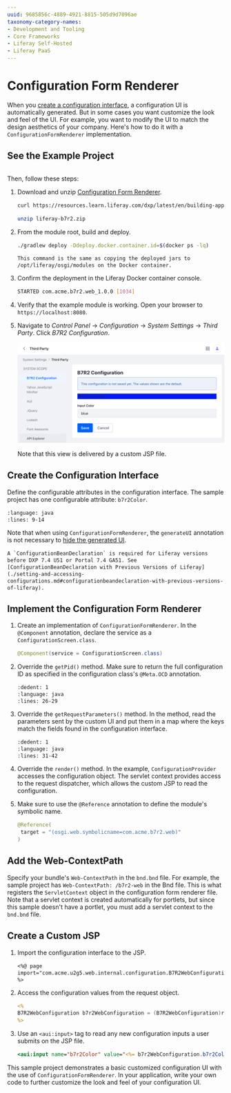 ```yaml
---
uuid: 9685856c-4889-4921-8815-505d9d7096ae
taxonomy-category-names:
- Development and Tooling
- Core Frameworks
- Liferay Self-Hosted
- Liferay PaaS
---
```

# Configuration Form Renderer

When you [create a configuration interface](./setting-and-accessing-configurations.md#creating-the-configuration-interface), a configuration UI is automatically generated. But in some cases you want customize the look and feel of the UI. For example, you want to modify the UI to match the design aesthetics of your company. Here's how to do it with a `ConfigurationFormRenderer` implementation.

## See the Example Project

```{include} /_snippets/run-liferay-dxp.md
```

Then, follow these steps:

1. Download and unzip [Configuration Form Renderer](./liferay-b7r2.zip).

   ```bash
   curl https://resources.learn.liferay.com/dxp/latest/en/building-applications/core-frameworks/configuration-framework/liferay-b7r2.zip -O
   ```

   ```bash
   unzip liferay-b7r2.zip
   ```

1. From the module root, build and deploy.

   ```bash
   ./gradlew deploy -Ddeploy.docker.container.id=$(docker ps -lq)
   ```

   ```{note}
   This command is the same as copying the deployed jars to /opt/liferay/osgi/modules on the Docker container.
   ```

1. Confirm the deployment in the Liferay Docker container console.

   ```bash
   STARTED com.acme.b7r2.web_1.0.0 [1034]
   ```

1. Verify that the example module is working. Open your browser to `https://localhost:8080`.

1. Navigate to *Control Panel* &rarr; *Configuration* &rarr; *System Settings* &rarr; *Third Party*. Click *B7R2 Configuration*.

   ![Navigate to U2G5 configuration in system settings.](./configuration-form-renderer/images/01.png)

   Note that this view is delivered by a custom JSP file.

## Create the Configuration Interface

Define the configurable attributes in the configuration interface. The sample project has one configurable attribute: `b7r2Color`.

```{literalinclude} ./configuration-form-renderer/resources/liferay-b7r2.zip/b7r2-web/src/main/java/com/acme/b7r2/web/internal/configuration/B7R2WebConfiguration.java
:language: java
:lines: 9-14
```

Note that when using `ConfigurationFormRenderer`, the `generateUI` annotation is not necessary to [hide the generated UI](./hiding-the-configuration-ui.md).

```{note}
A `ConfigurationBeanDeclaration` is required for Liferay versions before DXP 7.4 U51 or Portal 7.4 GA51. See [ConfigurationBeanDeclaration with Previous Versions of Liferay](./setting-and-accessing-configurations.md#configurationbeandeclaration-with-previous-versions-of-liferay).
```

## Implement the Configuration Form Renderer

1. Create an implementation of `ConfigurationFormRenderer`. In the `@Component` annotation, declare the service as a `ConfigurationScreen.class`.

   ```java
   @Component(service = ConfigurationScreen.class)
   ```

1. Override the `getPid()` method. Make sure to return the full configuration ID as specified in the configuration class's `@Meta.OCD` annotation.

   ```{literalinclude} ./configuration-form-renderer/resources/liferay-b7r2.zip/b7r2-web/src/main/java/com/acme/b7r2/web/internal/configuration/admin/display/B7R2ConfigurationFormRenderer.java
   :dedent: 1
   :language: java
   :lines: 26-29
   ```

1. Override the `getRequestParameters()` method. In the method, read the parameters sent by the custom UI and put them in a map where the keys match the fields found in the configuration interface.

   ```{literalinclude} ./configuration-form-renderer/resources/liferay-b7r2.zip/b7r2-web/src/main/java/com/acme/b7r2/web/internal/configuration/admin/display/B7R2ConfigurationFormRenderer.java
   :dedent: 1
   :language: java
   :lines: 31-42
   ```

1. Override the `render()` method. In the example, `ConfigurationProvider` accesses the configuration object. The servlet context provides access to the request dispatcher, which allows the custom JSP to read the configuration.

1. Make sure to use the `@Reference` annotation to define the module's symbolic name.

   ```java
   @Reference(
   	target = "(osgi.web.symbolicname=com.acme.b7r2.web)"
   )
   ```

## Add the Web-ContextPath

Specify your bundle's `Web-ContextPath` in the `bnd.bnd` file. For example, the sample project has `Web-ContextPath: /b7r2-web` in the Bnd file. This is what registers the `ServletContext` object in the configuration form renderer file. Note that a servlet context is created automatically for portlets, but since this sample doesn't have a portlet, you must add a servlet context to the `bnd.bnd` file.

## Create a Custom JSP

1. Import the configuration interface to the JSP.

   ```markup
   <%@ page import="com.acme.u2g5.web.internal.configuration.B7R2WebConfiguration" %>
   ```

1. Access the configuration values from the request object.

   ```jsp
   <%
   B7R2WebConfiguration b7r2WebConfiguration = (B7R2WebConfiguration)request.getAttribute(B7R2WebConfiguration.class.getName());
   %>
   ```

1. Use an `<aui:input>` tag to read any new configuration inputs a user submits on the JSP file.

   ```jsp
   <aui:input name="b7r2Color" value="<%= b7r2WebConfiguration.b7r2Color() %>" />
   ```

This sample project demonstrates a basic customized configuration UI with the use of `ConfigurationFormRenderer`. In your application, write your own code to further customize the look and feel of your configuration UI.

